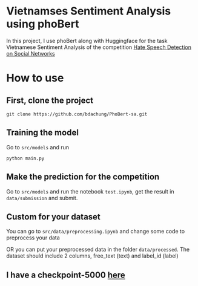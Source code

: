# Vietnamses Sentiment Analysis using phoBert

In this project, I use phoBert along with Huggingface for the task Vietnamese Sentiment Analysis of the competition [Hate Speech Detection on Social Networks](https://aihub.vn/competitions/9#learn_the_details)

# How to use

## First, clone the project

```
git clone https://github.com/bdachung/PhoBert-sa.git
```

## Training the model

Go to `src/models` and run

```
python main.py
```

## Make the prediction for the competition

Go to `src/models` and run the notebook `test.ipynb`, get the result in `data/submission` and submit.

## Custom for your dataset

You can go to `src/data/preprocessing.ipynb` and change some code to preprocess your data

OR you can put your preprocessed data in the folder `data/processed`. The dataset should include 2 columns, free_text (text) and label_id (label)

## I have a checkpoint-5000 [here](https://drive.google.com/drive/folders/1ZRkoL7LTjREvlcaNcmR8DMNiT0qkWIGK?usp=sharing)

